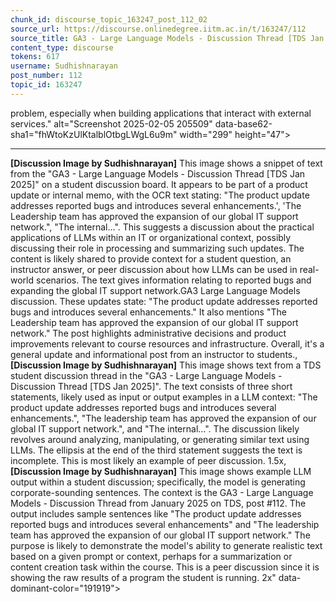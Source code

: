 ```yaml
---
chunk_id: discourse_topic_163247_post_112_02
source_url: https://discourse.onlinedegree.iitm.ac.in/t/163247/112
source_title: GA3 - Large Language Models - Discussion Thread [TDS Jan 2025]
content_type: discourse
tokens: 617
username: Sudhishnarayan
post_number: 112
topic_id: 163247
---
```


 problem, especially when building applications that interact with external services." alt="Screenshot 2025-02-05 205509" data-base62-sha1="fhWtoKzUlKtalblOtbgLWgL6u9m" width="299" height="47">

---

**[Discussion Image by Sudhishnarayan]** This image shows a snippet of text from the "GA3 - Large Language Models - Discussion Thread [TDS Jan 2025]" on a student discussion board. It appears to be part of a product update or internal memo, with the OCR text stating: "The product update addresses reported bugs and introduces several enhancements.', 'The Leadership team has approved the expansion of our global IT support network.", "The internal...". This suggests a discussion about the practical applications of LLMs within an IT or organizational context, possibly discussing their role in processing and summarizing such updates. The content is likely shared to provide context for a student question, an instructor answer, or peer discussion about how LLMs can be used in real-world scenarios. The text gives information relating to reported bugs and expanding the global IT support network.GA3 Large Language Models discussion. These updates state: "The product update addresses reported bugs and introduces several enhancements." It also mentions "The Leadership team has approved the expansion of our global IT support network." The post highlights administrative decisions and product improvements relevant to course resources and infrastructure. Overall, it's a general update and informational post from an instructor to students., **[Discussion Image by Sudhishnarayan]** This image shows text from a TDS student discussion thread in the "GA3 - Large Language Models - Discussion Thread [TDS Jan 2025]". The text consists of three short statements, likely used as input or output examples in a LLM context: "The product update addresses reported bugs and introduces several enhancements.", "The leadership team has approved the expansion of our global IT support network.", and "The internal...". The discussion likely revolves around analyzing, manipulating, or generating similar text using LLMs. The ellipsis at the end of the third statement suggests the text is incomplete. This is most likely an example of peer discussion. 1.5x, **[Discussion Image by Sudhishnarayan]** This image shows example LLM output within a student discussion; specifically, the model is generating corporate-sounding sentences. The context is the GA3 - Large Language Models - Discussion Thread from January 2025 on TDS, post #112. The output includes sample sentences like "The product update addresses reported bugs and introduces several enhancements" and "The leadership team has approved the expansion of our global IT support network." The purpose is likely to demonstrate the model's ability to generate realistic text based on a given prompt or context, perhaps for a summarization or content creation task within the course. This is a peer discussion since it is showing the raw results of a program the student is running. 2x" data-dominant-color="191919">
